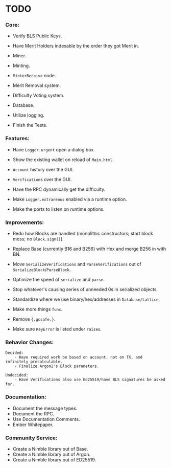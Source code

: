 # TODO

### Core:
- Verify BLS Public Keys.
- Have Merit Holders indexable by the order they got Merit in.
- Miner.

- Minting.
- `MinterReceive` node.

- Merit Removal system.
- Difficulty Voting system.

- Database.

- Utilize logging.
- Finish the Tests.

### Features:
- Have `Logger.urgent` open a dialog box.

- Show the existing wallet on reload of `Main.html`.
- `Account` history over the GUI.
- `Verification`s over the GUI.

- Have the RPC dynamically get the difficulty.

- Make `Logger.extraneous` enabled via a runtime option.
- Make the ports to listen on runtime options.

### Improvements:
- Redo how Blocks are handled (monolithic constructors; start block mess; no `Block.sign()`).

- Replace Base (currently B16 and B256) with Hex and merge B256 in with BN.

- Move `SerializeVerifications` and `ParseVerifications` out of `SerializeBlock`/`ParseBlock`.
- Optimize the speed of `serialize` and `parse`.
- Stop whatever's causing series of unneeded 0s in serialized objects.

- Standardize where we use binary/hex/addresses in `Database/Lattice`.

- Make more things `func`.
- Remove `{.gcsafe.}`.
- Make sure `KeyError` is listed under `raises`.

### Behavior Changes:

    Decided:
        - Have required work be based on account, not on TX, and infinitely precalculable.
        - Finalize Argon2's Block parameters.

    Undecided:
        - Have Verifications also use Ed25519/have BLS signatures be asked for.

### Documentation:
- Document the message types.
- Document the RPC.
- Use Documentation Comments.
- Ember Whitepaper.

### Community Service:
- Create a Nimble library out of Base.
- Create a Nimble library out of Argon.
- Create a Nimble library out of ED25519.
